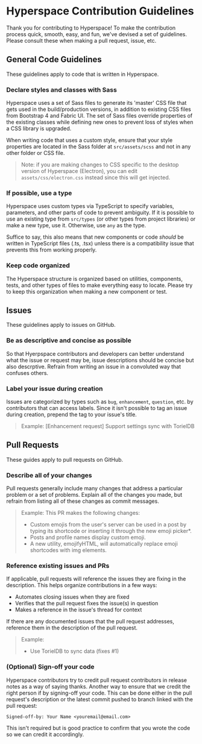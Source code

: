 # Hyperspace Contribution Guidelines

Thank you for contributing to Hyperspace! To make the contribution process quick, smooth, easy, and fun, we've devised a set of guidelines. Please consult these when making a pull request, issue, etc.

## General Code Guidelines

These guidelines apply to code that is written in Hyperspace.

### Declare styles and classes with Sass

Hyperspace uses a set of Sass files to generate its 'master' CSS file that gets used in the build/production versions, in addition to existing CSS files from Bootstrap 4 and Fabric UI. The set of Sass files override properties of the existing classes while defining new ones to prevent loss of styles when a CSS library is upgraded. 

When writing code that uses a custom style, ensure that your style properties are located in the Sass folder at `src/assets/scss` and not in any other folder or CSS file.

> Note: if you are making changes to CSS specific to the desktop version of Hyperspace (Electron), you can edit `assets/css/electron.css` instead since this will get injected.

### If possible, use a type

Hyperspace uses custom types via TypeScript to specify variables, parameters, and other parts of code to prevent ambiguity. If it is possible to use an existing type from `src/types` (or other types from project libraries) or make a new type, use it. Otherwise, use `any` as the type.

Suffice to say, this also means that new components or code _should_ be written in TypeScript files (.ts, .tsx) unless there is a compatibility issue that prevents this from working properly.

### Keep code organized

The Hyperspace structure is organized based on utilities, components, tests, and other types of files to make everything easy to locate. Please try to keep this organization when making a new component or test.

## Issues

These guidelines apply to issues on GitHub.

### Be as descriptive and concise as possible

So that Hyerpspace contributors and developers can better understand what the issue or request may be, issue descriptions should be concise but also descrptive. Refrain from writing an issue in a convoluted way that confuses others.

### Label your issue during creation

Issues are categorized by types such as `bug`, `enhancement`, `question`, etc. by contributors that can access labels. Since it isn't possible to tag an issue during creation, prepend the tag to your issue's title.

> Example: [Enhancement request] Support settings sync with TorielDB

## Pull Requests

These guides apply to pull requests on GitHub.

### Describe all of your changes

Pull requests generally include many changes that address a particular problem or a set of problems. Explain all of the changes you made, but refrain from listing all of these changes as commit messages.

> Example:
> This PR makes the following changes:
>
> - Custom emojis from the user's server can be used in a post by typing its shortcode or inserting it through the new emoji picker*.
> - Posts and profile names display custom emoji.
> - A new utility, emojifyHTML, will automatically replace emoji shortcodes with img elements.

### Reference existing issues and PRs

If applicable, pull requests will reference the issues they are fixing in the description. This helps organize contributions in a few ways:

- Automates closing issues when they are fixed
- Verifies that the pull request fixes the issue(s) in question
- Makes a reference in the issue's thread for context

If there are any documented issues that the pull request addresses, reference them in the description of the pull request.

> Example:
>
> - Use TorielDB to sync data (fixes #1)

### (Optional) Sign-off your code

Hyperspace contributors try to credit pull request contributors in release notes as a way of saying thanks. Another way to ensure that we credit the right person if by signing-off your code. This can be done either in the pull request's description or the latest commit pushed to branch linked with the pull request:

```
Signed-off-by: Your Name <youremail@email.com>
```

This isn't required but is good practice to confirm that you wrote the code so we can credit it accordingly.